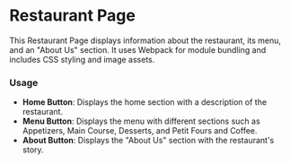 # Restaurant Page

This Restaurant Page displays information about the restaurant, its menu, and an "About Us" section. It uses Webpack for module bundling and includes CSS styling and image assets.

### Usage

-   **Home Button**: Displays the home section with a description of the restaurant.
-   **Menu Button**: Displays the menu with different sections such as Appetizers, Main Course, Desserts, and Petit Fours and Coffee.
-   **About Button**: Displays the "About Us" section with the restaurant's story.
